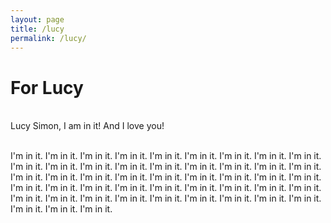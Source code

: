 ```yaml
---
layout: page
title: /lucy
permalink: /lucy/
---
```


# For Lucy

<br /> Lucy Simon, I am in it! And I love you!

<br /> I'm in it. I'm in it. I'm in it. I'm in it. I'm in it. I'm in it. I'm in it. I'm in it. I'm in it. I'm in it. I'm in it. I'm in it. I'm in it. I'm in it. I'm in it. I'm in it. I'm in it. I'm in it. I'm in it. I'm in it. I'm in it. I'm in it. I'm in it. I'm in it. I'm in it. I'm in it. I'm in it. I'm in it. I'm in it. I'm in it. I'm in it. I'm in it. I'm in it. I'm in it. I'm in it. I'm in it. I'm in it. I'm in it. I'm in it. I'm in it. I'm in it. I'm in it. I'm in it. I'm in it. I'm in it. I'm in it. I'm in it. I'm in it.